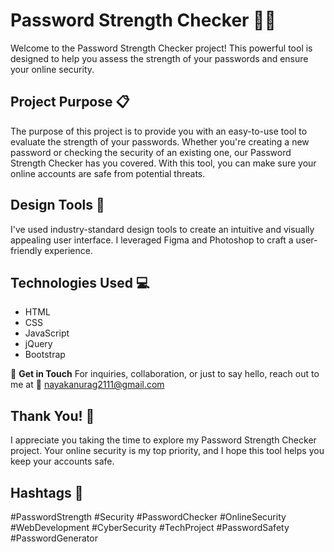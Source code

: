 # Password Strength Checker 💪🔐
 

Welcome to the Password Strength Checker project! This powerful tool is designed to help you assess the strength of your passwords and ensure your online security.

## Project Purpose 📋

The purpose of this project is to provide you with an easy-to-use tool to evaluate the strength of your passwords. Whether you're creating a new password or checking the security of an existing one, our Password Strength Checker has you covered. With this tool, you can make sure your online accounts are safe from potential threats.

## Design Tools 🎨
I've used industry-standard design tools to create an intuitive and visually appealing user interface.
I leveraged Figma and Photoshop to craft a user-friendly experience.

## Technologies Used 💻

- HTML
- CSS
- JavaScript
- jQuery
- Bootstrap



📧 **Get in Touch**
For inquiries, collaboration, or just to say hello, reach out to me at 📩 nayakanurag2111@gmail.com




## Thank You! 👏

I appreciate you taking the time to explore my Password Strength Checker project. Your online security is my top priority, and I hope this tool helps you keep your accounts safe.

## Hashtags 📌

#PasswordStrength #Security #PasswordChecker #OnlineSecurity #WebDevelopment #CyberSecurity #TechProject #PasswordSafety #PasswordGenerator
